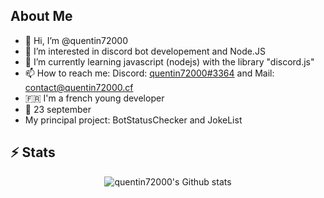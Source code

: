 ## About Me
- 👋 Hi, I’m @quentin72000
- 👀 I’m interested in discord bot developement and Node.JS
- 🌱 I’m currently learning javascript (nodejs) with the library "discord.js"
- 📫 How to reach me: Discord: [quentin72000#3364](https://discord.com/users/611938209366016000) and Mail: [contact@quentin72000.cf](mailto:contact@quentin72000.cf)
- 🇫🇷 I'm a french young developer
- 🎂 23 september
- My principal project: BotStatusChecker and JokeList

## ⚡ Stats
<p align="center">

  <img src="https://github-readme-stats-ten-gilt.vercel.app/api?username=quentin72000&theme=tokyonight&show_icons=true&include_all_commits=true" alt="quentin72000's Github stats">
</p>
